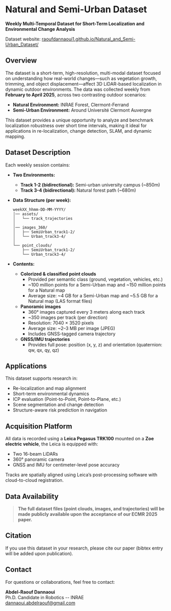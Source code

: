 # Natural and Semi-Urban  Dataset
**Weekly Multi-Temporal Dataset for Short-Term Localization and Environmental Change Analysis**

Dataset website: [raoufdannaoui1.github.io/Natural_and_Semi-Urban_Dataset/](https://raoufdannaoui1.github.io/Natural_and_Semi-Urban_Dataset/)
 

## Overview
The dataset is a short-term, high-resolution, multi-modal dataset focused on understanding how real-world changes—such as vegetation growth, trimming, and object displacement—affect 3D LiDAR-based localization in dynamic outdoor environments. The data was collected weekly from **February to April 2025**, across two contrasting outdoor scenarios:

- **Natural Environment:** INRAE Forest, Clermont-Ferrand  
- **Semi-Urban Environment:** Around Université Clermont Auvergne

This dataset provides a unique opportunity to analyze and benchmark localization robustness over short time intervals, making it ideal for applications in re-localization, change detection, SLAM, and dynamic mapping.


## Dataset Description
Each weekly session contains:

- **Two Environments:**
  - **Track 1-2 (bidirectional):** Semi-urban university campus (~850m)
  - **Track 3-4 (bidirectional):** Natural forest path (~680m)


- **Data Structure (per week):**
    ```plaintext
    weekXX_hhmm-DD-MM-YYYY/
    │── assets/
    │   └── track_trajectories
    │
    │── images_360/
    │   ├── SemiUrban_track1-2/
    │   └── Urban_track3-4/
    │
    └── point_clouds/
        ├── SemiUrban_track1-2/
        └── Urban_track3-4/
    ```


- **Contents:**
  - **Colorized & classified point clouds**  
    - Provided per semantic class (ground, vegetation, vehicles, etc.)  
    - ~100 million points for a Semi-Urban map and ~150 million points for a Natural map
    - Average size: ~4 GB for a Semi-Urban map and ~5.5 GB for a Natural map (LAS format files)  
  - **Panoramic images**  
    - 360° images captured every 3 meters along each track  
    - ~350 images per track (per direction)  
    - Resolution: 7040 × 3520 pixels  
    - Average size: ~2–3 MB per image (JPEG)  
    - Includes GNSS-tagged camera trajectory
  - **GNSS/IMU trajectories**  
    - Provides full pose: position (x, y, z) and orientation (quaternion: qw, qx, qy, qz)  



## Applications
This dataset supports research in:
- Re-localization and map alignment
- Short-term environmental dynamics
- ICP evaluation (Point-to-Point, Point-to-Plane, etc.)
- Scene segmentation and change detection
- Structure-aware risk prediction in navigation


## Acquisition Platform
All data is recorded using a **Leica Pegasus TRK100** mounted on a **Zoe electric vehicle**, the Leica is equipped with:
- Two 16-beam LiDARs  
- 360° panoramic camera  
- GNSS and IMU for centimeter-level pose accuracy  

Tracks are spatially aligned using Leica’s post-processing software with cloud-to-cloud registration.


## Data Availability
> **The full dataset files (point clouds, images, and trajectories) will be made publicly available upon the acceptance of our ECMR 2025 paper.**


## Citation
If you use this dataset in your research, please cite our paper (bibtex entry will be added upon publication). 


## Contact
For questions or collaborations, feel free to contact:

**Abdel-Raouf Dannaoui**  
Ph.D. Candidate in Robotics -- INRAE  
dannaoui.abdelraouf@gmail.com
